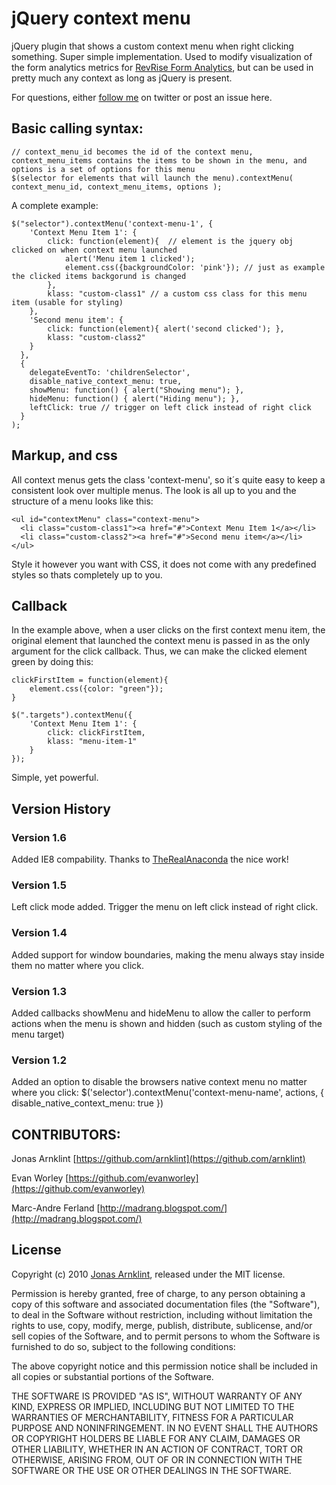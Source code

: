 # jQuery context menu

jQuery plugin that shows a custom context menu when right clicking something. Super simple implementation. Used to modify visualization of the form analytics metrics for [RevRise Form Analytics](http://revrise.com "Web Form Analytic tool"), but can be used in pretty much any context as long as jQuery is present.

For questions, either [follow me](http://twitter.com/arnklint "Follow Jonas Arnklint") on twitter or post an issue here.

## Basic calling syntax: 

    // context_menu_id becomes the id of the context menu, context_menu_items contains the items to be shown in the menu, and options is a set of options for this menu
    $(selector for elements that will launch the menu).contextMenu( context_menu_id, context_menu_items, options );

A complete example:

    $("selector").contextMenu('context-menu-1', { 
        'Context Menu Item 1': {
            click: function(element){  // element is the jquery obj clicked on when context menu launched
                alert('Menu item 1 clicked');
                element.css({backgroundColor: 'pink'}); // just as example the clicked items backgorund is changed
            },
            klass: "custom-class1" // a custom css class for this menu item (usable for styling)
        },
        'Second menu item': {
            click: function(element){ alert('second clicked'); },
            klass: "custom-class2"
        }
      },
      { 
        delegateEventTo: 'childrenSelector',
        disable_native_context_menu: true,
        showMenu: function() { alert("Showing menu"); },
        hideMenu: function() { alert("Hiding menu"); },
        leftClick: true // trigger on left click instead of right click
      }
    );
    

## Markup, and css

All context menus gets the class 'context-menu', so it´s quite easy to keep a consistent look over multiple menus. The look is all up to you and the structure of a menu looks like this:

    <ul id="contextMenu" class="context-menu">
      <li class="custom-class1"><a href="#">Context Menu Item 1</a></li>
      <li class="custom-class2"><a href="#">Second menu item</a></li>
    </ul>
    
Style it however you want with CSS, it does not come with any predefined styles so thats completely up to you.

## Callback

In the example above, when a user clicks on the first context menu item, the original element that launched the context menu is passed in as the only argument for the click callback. Thus, we can make the clicked element green by doing this: 

    clickFirstItem = function(element){  
        element.css({color: "green"});
    }

    $(".targets").contextMenu({
        'Context Menu Item 1': {
            click: clickFirstItem,
            klass: "menu-item-1" 
        }
    });

Simple, yet powerful. 

## Version History

### Version 1.6
Added IE8 compability. Thanks to
[TheRealAnaconda](https://github.com/TheRealAnaconda) the nice work!

### Version 1.5
Left click mode added. Trigger the menu on left click instead of right
click. 

### Version 1.4
Added support for window boundaries, making the menu always stay
inside them no matter where you click.

### Version 1.3
Added callbacks showMenu and hideMenu to allow the caller to perform actions when the menu is shown 
and hidden (such as custom styling of the menu target)

### Version 1.2
Added an option to disable the browsers native context menu no matter where you click: 
$('selector').contextMenu('context-menu-name', actions, { disable_native_context_menu: true })

## CONTRIBUTORS:
  Jonas Arnklint [https://github.com/arnklint](https://github.com/arnklint)

  Evan Worley [https://github.com/evanworley](https://github.com/evanworley)

  Marc-Andre Ferland
[http://madrang.blogspot.com/](http://madrang.blogspot.com/)

## License

Copyright (c) 2010 [Jonas Arnklint](http://arnklint.com), released under the MIT license.

Permission is hereby granted, free of charge, to any person obtaining
a copy of this software and associated documentation files (the
"Software"), to deal in the Software without restriction, including
without limitation the rights to use, copy, modify, merge, publish,
distribute, sublicense, and/or sell copies of the Software, and to
permit persons to whom the Software is furnished to do so, subject to
the following conditions:

The above copyright notice and this permission notice shall be
included in all copies or substantial portions of the Software.

THE SOFTWARE IS PROVIDED "AS IS", WITHOUT WARRANTY OF ANY KIND,
EXPRESS OR IMPLIED, INCLUDING BUT NOT LIMITED TO THE WARRANTIES OF
MERCHANTABILITY, FITNESS FOR A PARTICULAR PURPOSE AND
NONINFRINGEMENT. IN NO EVENT SHALL THE AUTHORS OR COPYRIGHT HOLDERS BE
LIABLE FOR ANY CLAIM, DAMAGES OR OTHER LIABILITY, WHETHER IN AN ACTION
OF CONTRACT, TORT OR OTHERWISE, ARISING FROM, OUT OF OR IN CONNECTION
WITH THE SOFTWARE OR THE USE OR OTHER DEALINGS IN THE SOFTWARE.
